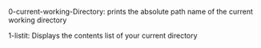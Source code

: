 0-current-working-Directory: prints the absolute path name of the current working directory

1-listit: Displays the contents list of your current directory
